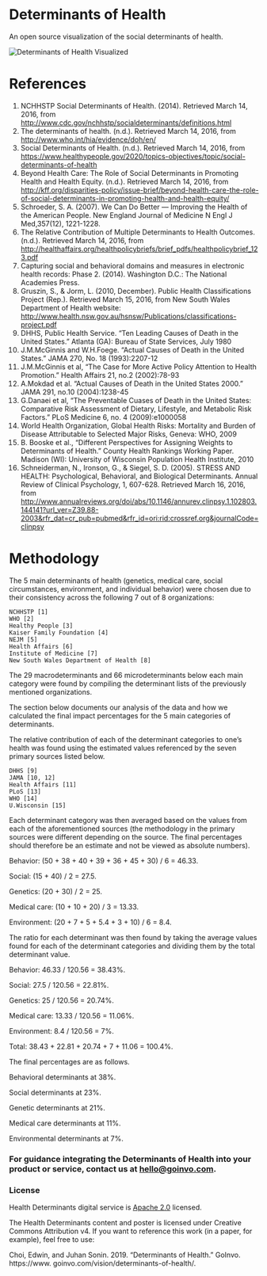 # Determinants of Health
 An open source visualization of the social determinants of health.
 
 ![Determinants of Health Visualized](https://github.com/goinvo/HealthDeterminants/raw/master/poster/health_determinants_poster_medium.jpg)


# References

1. NCHHSTP Social Determinants of Health. (2014). Retrieved March 14, 2016, from http://www.cdc.gov/nchhstp/socialdeterminants/definitions.html
2. The determinants of health. (n.d.). Retrieved March 14, 2016, from http://www.who.int/hia/evidence/doh/en/
3. Social Determinants of Health. (n.d.). Retrieved March 14, 2016, from https://www.healthypeople.gov/2020/topics-objectives/topic/social-determinants-of-health
4. Beyond Health Care: The Role of Social Determinants in Promoting Health and Health Equity. (n.d.). Retrieved March 14, 2016, from http://kff.org/disparities-policy/issue-brief/beyond-health-care-the-role-of-social-determinants-in-promoting-health-and-health-equity/
5. Schroeder, S. A. (2007). We Can Do Better — Improving the Health of the American People. New England Journal of Medicine N Engl J Med,357(12), 1221-1228.
6. The Relative Contribution of Multiple Determinants to Health Outcomes. (n.d.). Retrieved March 14, 2016, from http://healthaffairs.org/healthpolicybriefs/brief_pdfs/healthpolicybrief_123.pdf
7. Capturing social and behavioral domains and measures in electronic health records: Phase 2. (2014). Washington D.C.: The National Academies Press.
8. Gruszin, S., & Jorm, L. (2010, December). Public Health Classifications Project (Rep.). Retrieved March 15, 2016, from New South Wales Department of Health website: http://www.health.nsw.gov.au/hsnsw/Publications/classifications-project.pdf
9. DHHS, Public Health Service. “Ten Leading Causes of Death in the United States.” Atlanta (GA): Bureau of State Services, July 1980
10. J.M.McGinnis and W.H.Foege. “Actual Causes of Death in the United States.” JAMA 270, No. 18 (1993):2207-12
11. J.M.McGinnis et al, “The Case for More Active Policy Attention to Health Promotion.” Health Affairs 21, no.2 (2002):78-93
12. A.Mokdad et al. “Actual Causes of Death in the United States 2000.” JAMA 291, no.10 (2004):1238-45
13. G.Danaei et al, “The Preventable Cuases of Death in the United States: Comparative Risk Assessment of Dietary, Lifestyle, and Metabolic Risk Factors.” PLoS Medicine 6, no. 4 (2009):e1000058
14. World Health Organization, Global Health Risks: Mortality and Burden of Disease Attributable to Selected Major Risks, Geneva: WHO, 2009
15. B. Booske et al., “Different Perspectives for Assigning Weights to Determinants of Health.” County Health Rankings Working Paper. Madison (WI): University of Wisconsin Population Health Institute, 2010
16. Schneiderman, N., Ironson, G., & Siegel, S. D. (2005). STRESS AND HEALTH: Psychological, Behavioral, and Biological Determinants. Annual Review of Clinical Psychology, 1, 607-628. Retrieved March 16, 2016, from http://www.annualreviews.org/doi/abs/10.1146/annurev.clinpsy.1.102803.144141?url_ver=Z39.88-2003&rfr_dat=cr_pub=pubmed&rfr_id=ori:rid:crossref.org&journalCode=clinpsy

# Methodology

The 5 main determinants of health (genetics, medical care, social circumstances, environment, and individual behavior) were chosen due to their consistency across the following 7 out of 8 organizations:

    NCHHSTP [1]
    WHO [2]
    Healthy People [3]
    Kaiser Family Foundation [4]
    NEJM [5]
    Health Affairs [6]
    Institute of Medicine [7]
    New South Wales Department of Health [8]

The 29 macrodeterminants and 66 microdeterminants below each main category were found by compiling the determinant lists of the previously mentioned organizations.

The section below documents our analysis of the data and how we calculated the final impact percentages for the 5 main categories of determinants.

The relative contribution of each of the determinant categories to one’s health was found using the estimated values referenced by the seven primary sources listed below.

    DHHS [9]
    JAMA [10, 12]
    Health Affairs [11]
    PLoS [13]
    WHO [14]
    U.Wisconsin [15]

Each determinant category was then averaged based on the values from each of the aforementioned sources (the methodology in the primary sources were different depending on the source. The final percentages should therefore be an estimate and not be viewed as absolute numbers).

Behavior: (50 + 38 + 40 + 39 + 36 + 45 + 30) / 6 = 46.33.

Social: (15 + 40) / 2 = 27.5.

Genetics: (20 + 30) / 2 = 25.

Medical care: (10 + 10 + 20) / 3 = 13.33.

Environment: (20 + 7 + 5 + 5.4 + 3 + 10) / 6 = 8.4.

The ratio for each determinant was then found by taking the average values found for each of the determinant categories and dividing them by the total determinant value.

Behavior: 46.33 / 120.56 = 38.43%.

Social: 27.5 / 120.56 = 22.81%.

Genetics: 25 / 120.56 = 20.74%.

Medical care: 13.33 / 120.56 = 11.06%.

Environment: 8.4 / 120.56 = 7%.

Total: 38.43 + 22.81 + 20.74 + 7 + 11.06 = 100.4%.

The final percentages are as follows.

Behavioral determinants at 38%.

Social determinants at 23%.

Genetic determinants at 21%.

Medical care determinants at 11%.

Environmental determinants at 7%.

### For guidance integrating the Determinants of Health into your product or service, contact us at hello@goinvo.com. ###

### License ###
Health Determinants digital service is [Apache 2.0](https://github.com/goinvo/HealthDeterminants/blob/master/LICENSE) licensed.

The Health Determinants content and poster is licensed under Creative Commons Attribution v4.
If you want to reference this work (in a paper, for example), feel free to use:

Choi, Edwin, and Juhan Sonin. 2019. “Determinants of Health.” GoInvo. https://www. goinvo.com/vision/determinants-of-health/.
